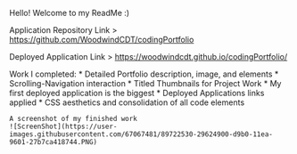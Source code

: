 Hello! Welcome to my ReadMe :)

Application Repository Link > https://github.com/WoodwindCDT/codingPortfolio

Deployed Application Link > https://woodwindcdt.github.io/codingPortfolio/

Work I completed:
    * Detailed Portfolio description, image, and elements
    * Scrolling-Navigation interaction
    * Titled Thumbnails for Project Work
    * My first deployed application is the biggest
    * Deployed Applications links applied
    * CSS aesthetics and consolidation of all code elements

    A screenshot of my finished work
    ![ScreenShot](https://user-images.githubusercontent.com/67067481/89722530-29624900-d9b0-11ea-9601-27b7ca418744.PNG)
